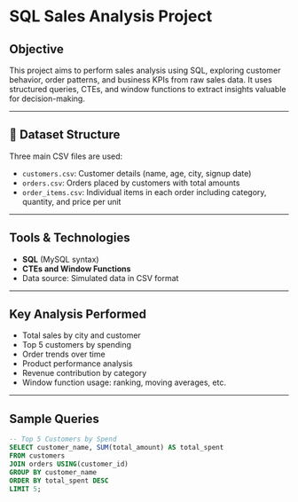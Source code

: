 # SQL Sales Analysis Project

## Objective

This project aims to perform sales analysis using SQL, exploring customer behavior, order patterns, and business KPIs from raw sales data. It uses structured queries, CTEs, and window functions to extract insights valuable for decision-making.

---

## 📁 Dataset Structure

Three main CSV files are used:

- `customers.csv`: Customer details (name, age, city, signup date)
- `orders.csv`: Orders placed by customers with total amounts
- `order_items.csv`: Individual items in each order including category, quantity, and price per unit

---

## Tools & Technologies

- **SQL** (MySQL syntax)
- **CTEs and Window Functions**
- Data source: Simulated data in CSV format

---

## Key Analysis Performed

- Total sales by city and customer
- Top 5 customers by spending
- Order trends over time
- Product performance analysis
- Revenue contribution by category
- Window function usage: ranking, moving averages, etc.

---

## Sample Queries

```sql
-- Top 5 Customers by Spend
SELECT customer_name, SUM(total_amount) AS total_spent
FROM customers
JOIN orders USING(customer_id)
GROUP BY customer_name
ORDER BY total_spent DESC
LIMIT 5;
